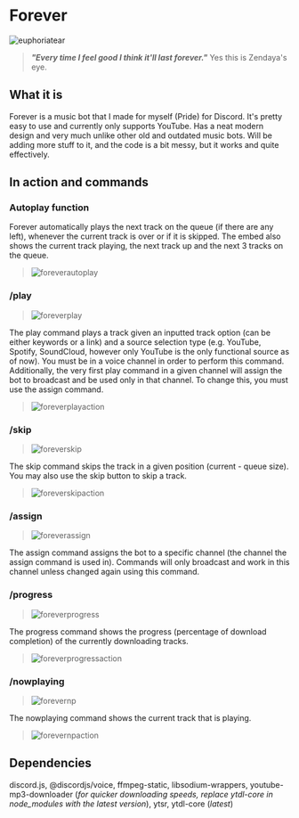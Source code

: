 # Forever

![euphoriatear](https://raw.githubusercontent.com/PrideInt/Forever/readme/euphoriatear.gif)

> ***"Every time I feel good I think it'll last forever."*** Yes this is Zendaya's eye.

## What it is

Forever is a music bot that I made for myself (Pride) for Discord. It's pretty easy to use and currently only supports
YouTube. Has a neat modern design and very much unlike other old and outdated music bots. Will be adding
more stuff to it, and the code is a bit messy, but it works and quite effectively.

## In action and commands

### Autoplay function

Forever automatically plays the next track on the queue (if there are any left), whenever the current track is
over or if it is skipped. The embed also shows the current track playing, the next track up and the next 3 tracks
on the queue.

> ![foreverautoplay](https://raw.githubusercontent.com/PrideInt/Forever/readme/foreverautoplay.png)

### /play

> ![foreverplay](https://raw.githubusercontent.com/PrideInt/Forever/readme/foreverplay.png)

The play command plays a track given an inputted track option (can be either keywords or a link) and a source selection
type (e.g. YouTube, Spotify, SoundCloud, however only YouTube is the only functional source as of now). You
must be in a voice channel in order to perform this command. Additionally, the very first play command in a given
channel will assign the bot to broadcast and be used only in that channel. To change this, you must use the assign command.

> ![foreverplayaction](https://raw.githubusercontent.com/PrideInt/Forever/readme/foreverplayaction.png)

### /skip

> ![foreverskip](https://raw.githubusercontent.com/PrideInt/Forever/readme/foreverskip.png)

The skip command skips the track in a given position (current - queue size). You may also use the skip button to skip
a track.

> ![foreverskipaction](https://raw.githubusercontent.com/PrideInt/Forever/readme/foreverskipaction.png)

### /assign

> ![foreverassign](https://raw.githubusercontent.com/PrideInt/Forever/readme/foreverassign.png)

The assign command assigns the bot to a specific channel (the channel the assign command is used in). Commands will
only broadcast and work in this channel unless changed again using this command.

### /progress

> ![foreverprogress](https://raw.githubusercontent.com/PrideInt/Forever/readme/foreverprogress.png)

The progress command shows the progress (percentage of download completion) of the currently downloading tracks.

> ![foreverprogressaction](https://raw.githubusercontent.com/PrideInt/Forever/readme/foreverprogressaction.png)

### /nowplaying

> ![forevernp](https://raw.githubusercontent.com/PrideInt/Forever/readme/forevernp.png)

The nowplaying command shows the current track that is playing.

> ![forevernpaction](https://raw.githubusercontent.com/PrideInt/Forever/readme/forevernpaction.png)

## Dependencies

discord.js, @discordjs/voice, ffmpeg-static, libsodium-wrappers, youtube-mp3-downloader (*for quicker downloading speeds, replace ytdl-core in node_modules with the latest version*), 
ytsr, ytdl-core (*latest*)
